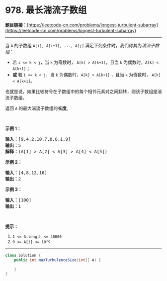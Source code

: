# 978. 最长湍流子数组

**题目链接：**[https://leetcode-cn.com/problems/longest-turbulent-subarray](https://leetcode-cn.com/problems/longest-turbulent-subarray)

---

<div class="content__1Y2H">
 <div class="notranslate">
  <p>当 <code>A</code>&nbsp;的子数组&nbsp;<code>A[i], A[i+1], ..., A[j]</code>&nbsp;满足下列条件时，我们称其为<em>湍流子数组</em>：</p> 
  <ul> 
   <li>若&nbsp;<code>i &lt;= k &lt; j</code>，当 <code>k</code>&nbsp;为奇数时，&nbsp;<code>A[k] &gt; A[k+1]</code>，且当 <code>k</code> 为偶数时，<code>A[k] &lt; A[k+1]</code>；</li> 
   <li><strong>或 </strong>若&nbsp;<code>i &lt;= k &lt; j</code>，当 <code>k</code> 为偶数时，<code>A[k] &gt; A[k+1]</code>&nbsp;，且当 <code>k</code>&nbsp;为奇数时，&nbsp;<code>A[k] &lt; A[k+1]</code>。</li> 
  </ul> 
  <p>也就是说，如果比较符号在子数组中的每个相邻元素对之间翻转，则该子数组是湍流子数组。</p> 
  <p>返回 <code>A</code> 的最大湍流子数组的<strong>长度</strong>。</p> 
  <p>&nbsp;</p> 
  <p><strong>示例 1：</strong></p> 
  <pre class="language-text"><strong>输入：</strong>[9,4,2,10,7,8,8,1,9]
<strong>输出：</strong>5
<strong>解释：</strong>(A[1] &gt; A[2] &lt; A[3] &gt; A[4] &lt; A[5])
</pre> 
  <p><strong>示例 2：</strong></p> 
  <pre class="language-text"><strong>输入：</strong>[4,8,12,16]
<strong>输出：</strong>2
</pre> 
  <p><strong>示例 3：</strong></p> 
  <pre class="language-text"><strong>输入：</strong>[100]
<strong>输出：</strong>1
</pre> 
  <p>&nbsp;</p> 
  <p><strong>提示：</strong></p> 
  <ol> 
   <li><code>1 &lt;= A.length &lt;= 40000</code></li> 
   <li><code>0 &lt;= A[i] &lt;= 10^9</code></li> 
  </ol> 
 </div>
</div>

---

```java
class Solution {
    public int maxTurbulenceSize(int[] A) {
        
    }
}
```